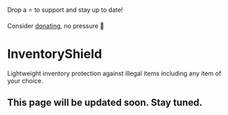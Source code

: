 Drop a ⭐ to support and stay up to date!

Consider [donating](https://ko-fi.com/jammerz), no pressure 🩷
#
# InventoryShield
Lightweight inventory protection against illegal items including any item of your choice. 

## This page will be updated soon. Stay tuned. 
